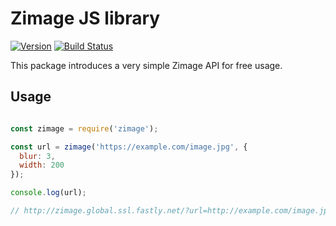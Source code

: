 # Zimage JS library
[![Version](http://img.shields.io/npm/v/zimage.svg)](https://www.npmjs.org/package/zimage)
[![Build Status](https://travis-ci.org/simplethingsllc/zimage-lib.svg?branch=master)](https://travis-ci.org/simplethingsllc/zimage-lib)

This package introduces a very simple Zimage API for free usage.

## Usage
```js

const zimage = require('zimage');

const url = zimage('https://example.com/image.jpg', {
  blur: 3,
  width: 200
});

console.log(url);

// http://zimage.global.ssl.fastly.net/?url=http://example.com/image.jpg&w=200&blur=3
```
